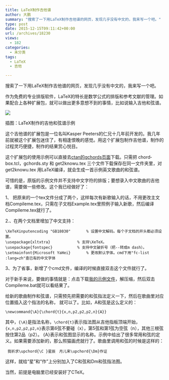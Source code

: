 ```yaml
---
title: LaTeX制作吉他谱
author: 大鹏
summary: "搜索了一下用LaTeX制作吉他谱的网页，发现几乎没有中文的，我来写一个吧。"
type: post
date: 2015-12-15T09:11:42+00:00
url: /archives/18230
views:
  - 182
categories:
  - 未分类
tags:
  - LaTeX
  - 吉他

---
```

搜索了一下用LaTeX制作吉他谱的网页，发现几乎没有中文的，我来写一个吧。

作为免费的专业排版软件，LaTeX的特长是数学公式的排版和参考文献的管理。如果配合上各种扩展包，就可以做出更多意想不到的事情，比如说输入吉他和弦谱。

![][1]

插图：LaTeX制作的吉他和弦谱示例

这个吉他谱的扩展包是一位名叫Kasper Peeters的仁兄十几年前开发的。我几年前就被这个扩展包迷住了，有相逢恨晚的感觉。用这个扩展包制作吉他谱，制作的过程灵巧便捷，制作的结果赏心悦目。

这个扩展包的使用示例可以直接去[ctan的gchords页面][2]下载。只需把 chord­box.tcl，gchords.sty 和 get2­knowu.tex 三个文件下载保存在同一文件夹里，对 get2­knowu.tex 用LaTeX编译，就会生成一首示例英文歌曲的和弦谱。

可惜的是，原版的示例文件并不支持中文字符的排版；要想录入中文歌曲的吉他谱，需要做一些修改。这个我已经做好了：

1、 把原来的一个tex文件分成了两个，这样每次有新歌输入的话，不用更改主文档Compileme.tex，只需在子文档Example.tex里照例子输入新歌，然后编译Compileme.tex就行了。
   
2.、在两个文档里增加了中文支持：

    \XeTeXinputencoding "GB18030"       % 设置中文解码。每个子文档的开头都必须设置。
    \usepackage{xltxtra}            % 支持\XeTeX。
    \usepackage{fontspec}           % 支持中文破折号（把--转成m dash）。
    \setmainfont{Microsoft YaHei}       % 更改默认字体。cmd下用"fc-list :lang=zh"查已有的中文字体
    

3、为了省事，新增了个cmd文件，编译的时候直接双击这个文件就行了。

对于新手来说，要做的事情就是：点击下载[我的示例文件][3]，解压缩，然后双击Compileme.bat就可以看结果了。

给新的歌曲制作和弦谱，只需预先把需要的和弦指法定义一下，然后在歌曲里对应位置插入这个指法的名称， 就可以了。比如，A和弦是这么定义的：

    \newcommand{\A}{\chord{t}{x,n,p2,p2,p2,n}{A}}
    

其中，`{\A}`是指法名称，`\chord{t}`表示指法图从吉他指板顶端开始，`{x,n,p2,p2,p2,n}`表示第6弦不要碰（x），第5弦和第1弦为空弦（n），其他三根弦按住第2品（p2）。 {A}表示和弦图显示的名称。示例中给出了很多常用和弦的定义。如果需要添加新的，那么照猫画虎就行了。歌曲里调用和弦的时候是这样的：

     我祈求\upchord{\C }星辰　月儿来\upchord{\Dm}作证
    

这样，就给“星”和“作”上分别加入了C和弦和Dm和弦指法图。

当然，前提是电脑里已经安装好了CTeX。

 [1]: https://ieaxea.blu.livefilestore.com/y1pUXNn64TLW2rwr657uHtPnLNAPfC2hkEWlDn85nHAm9-tglBwFhDxUqiUh3FZF6kcvLBaeKWuB5zqEQ29xacwNsru2Dxdijsd/2013-04-01_Guitar_yebangesheng.png
 [2]: https://www.ctan.org/tex-archive/graphics/gchords
 [3]: http://pzhao.org/wp-content/uploads/2015/12/LaTeX_Guitar_dapengde.zip
